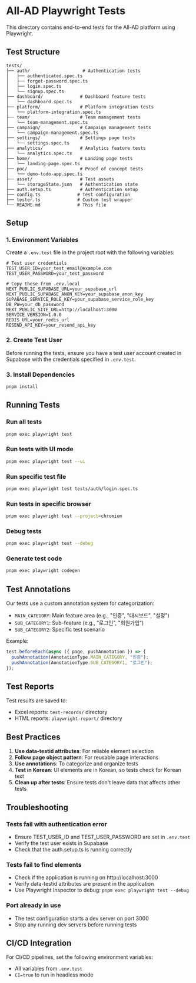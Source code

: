 # All-AD Playwright Tests

This directory contains end-to-end tests for the All-AD platform using Playwright.

## Test Structure

```
tests/
├── auth/                    # Authentication tests
│   ├── authenticated.spec.ts
│   ├── forgot-password.spec.ts
│   ├── login.spec.ts
│   └── signup.spec.ts
├── dashboard/              # Dashboard feature tests
│   └── dashboard.spec.ts
├── platform/               # Platform integration tests
│   └── platform-integration.spec.ts
├── team/                   # Team management tests
│   └── team-management.spec.ts
├── campaign/               # Campaign management tests
│   └── campaign-management.spec.ts
├── settings/               # Settings page tests
│   └── settings.spec.ts
├── analytics/              # Analytics feature tests
│   └── analytics.spec.ts
├── home/                   # Landing page tests
│   └── landing-page.spec.ts
├── poc/                    # Proof of concept tests
│   └── demo-todo-app.spec.ts
├── asset/                  # Test assets
│   └── storageState.json   # Authentication state
├── auth.setup.ts           # Authentication setup
├── config.ts              # Test configuration
├── tester.ts              # Custom test wrapper
└── README.md              # This file
```

## Setup

### 1. Environment Variables

Create a `.env.test` file in the project root with the following variables:

```env
# Test user credentials
TEST_USER_ID=your_test_email@example.com
TEST_USER_PASSWORD=your_test_password

# Copy these from .env.local
NEXT_PUBLIC_SUPABASE_URL=your_supabase_url
NEXT_PUBLIC_SUPABASE_ANON_KEY=your_supabase_anon_key
SUPABASE_SERVICE_ROLE_KEY=your_supabase_service_role_key
DB_PW=your_db_password
NEXT_PUBLIC_SITE_URL=http://localhost:3000
SERVICE_VERSION=1.0.0
REDIS_URL=your_redis_url
RESEND_API_KEY=your_resend_api_key
```

### 2. Create Test User

Before running the tests, ensure you have a test user account created in Supabase with the credentials specified in `.env.test`.

### 3. Install Dependencies

```bash
pnpm install
```

## Running Tests

### Run all tests

```bash
pnpm exec playwright test
```

### Run tests with UI mode

```bash
pnpm exec playwright test --ui
```

### Run specific test file

```bash
pnpm exec playwright test tests/auth/login.spec.ts
```

### Run tests in specific browser

```bash
pnpm exec playwright test --project=chromium
```

### Debug tests

```bash
pnpm exec playwright test --debug
```

### Generate test code

```bash
pnpm exec playwright codegen
```

## Test Annotations

Our tests use a custom annotation system for categorization:

- `MAIN_CATEGORY`: Main feature area (e.g., "인증", "대시보드", "설정")
- `SUB_CATEGORY1`: Sub-feature (e.g., "로그인", "회원가입")
- `SUB_CATEGORY2`: Specific test scenario

Example:

```typescript
test.beforeEach(async ({ page, pushAnnotation }) => {
  pushAnnotation(AnnotationType.MAIN_CATEGORY, "인증");
  pushAnnotation(AnnotationType.SUB_CATEGORY1, "로그인");
});
```

## Test Reports

Test results are saved to:

- Excel reports: `test-records/` directory
- HTML reports: `playwright-report/` directory

## Best Practices

1. **Use data-testid attributes**: For reliable element selection
2. **Follow page object pattern**: For reusable page interactions
3. **Use annotations**: To categorize and organize tests
4. **Test in Korean**: UI elements are in Korean, so tests check for Korean text
5. **Clean up after tests**: Ensure tests don't leave data that affects other tests

## Troubleshooting

### Tests fail with authentication error

- Ensure TEST_USER_ID and TEST_USER_PASSWORD are set in `.env.test`
- Verify the test user exists in Supabase
- Check that the auth.setup.ts is running correctly

### Tests fail to find elements

- Check if the application is running on http://localhost:3000
- Verify data-testid attributes are present in the application
- Use Playwright Inspector to debug: `pnpm exec playwright test --debug`

### Port already in use

- The test configuration starts a dev server on port 3000
- Stop any running dev servers before running tests

## CI/CD Integration

For CI/CD pipelines, set the following environment variables:

- All variables from `.env.test`
- `CI=true` to run in headless mode
